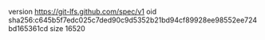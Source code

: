 version https://git-lfs.github.com/spec/v1
oid sha256:c645b5f7edc025c7ded90c9d5352b21bd94cf89928ee98552ee724bd165361cd
size 16520
